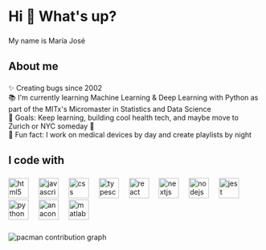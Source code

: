 <h1 align="left">Hi 👋 What's up?</h1>

###

<p align="left">My name is María José</p>

###

<h2 align="left">About me</h2>

###

<p align="left">✨ Creating bugs since 2002<br>📚 I'm currently learning Machine Learning & Deep Learning with Python as part of the MITx's Micromaster in Statistics and Data Science <br>🎯 Goals: Keep learning, building cool health tech, and maybe move to Zurich or NYC someday 👀<br>🎲 Fun fact: I work on medical devices by day and create playlists by night</p>

###

<h2 align="left">I code with</h2>

###

<div align="left">
  <img src="https://cdn.jsdelivr.net/gh/devicons/devicon/icons/html5/html5-original.svg" height="40" alt="html5 logo"  />
  <img width="12" />
  <img src="https://cdn.jsdelivr.net/gh/devicons/devicon/icons/javascript/javascript-original.svg" height="40" alt="javascript logo"  />
  <img width="12" />
  <img src="https://cdn.jsdelivr.net/gh/devicons/devicon/icons/css3/css3-original.svg" height="40" alt="css logo"  />
  <img width="12" />
  <img src="https://cdn.jsdelivr.net/gh/devicons/devicon/icons/typescript/typescript-original.svg" height="40" alt="typescript logo"  />
  <img width="12" />
  <img src="https://cdn.jsdelivr.net/gh/devicons/devicon/icons/react/react-original.svg" height="40" alt="react logo"  />
  <img width="12" />
  <img src="https://cdn.jsdelivr.net/gh/devicons/devicon/icons/nextjs/nextjs-original.svg" height="40" alt="nextjs logo"  />
  <img width="12" />
  <img src="https://cdn.jsdelivr.net/gh/devicons/devicon/icons/nodejs/nodejs-original.svg" height="40" alt="nodejs logo"  />
  <img width="12" />
  <img src="https://cdn.jsdelivr.net/gh/devicons/devicon/icons/jest/jest-plain.svg" height="40" alt="jest logo"  />
  <img width="12" />
  <img src="https://cdn.jsdelivr.net/gh/devicons/devicon/icons/python/python-original.svg" height="40" alt="python logo"  />
  <img width="12" />
  <img src="https://cdn.jsdelivr.net/gh/devicons/devicon/icons/anaconda/anaconda-original.svg" height="40" alt="anaconda logo"  />
  <img width="12" />
  <img src="https://cdn.jsdelivr.net/gh/devicons/devicon/icons/matlab/matlab-original.svg" height="40" alt="matlab logo"  />
</div>

###

<picture>
  <source media="(prefers-color-scheme: dark)" srcset="https://raw.githubusercontent.com/mjfernandeztapia/mjfernandeztapia/output/pacman-contribution-graph-dark.svg">
  <source media="(prefers-color-scheme: light)" srcset="https://raw.githubusercontent.com/mjfernandeztapia/mjfernandeztapia/output/pacman-contribution-graph.svg">
  <img alt="pacman contribution graph" src="https://raw.githubusercontent.com/mjfernandeztapia/mjfernandeztapia/output/pacman-contribution-graph.svg">
</picture>


